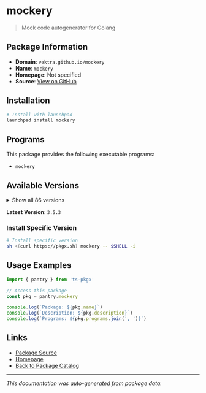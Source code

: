 # mockery

> Mock code autogenerator for Golang

## Package Information

- **Domain**: `vektra.github.io/mockery`
- **Name**: `mockery`
- **Homepage**: Not specified
- **Source**: [View on GitHub](https://github.com/pkgxdev/pantry/tree/main/projects/vektra.github.io/mockery/package.yml)

## Installation

```bash
# Install with launchpad
launchpad install mockery
```

## Programs

This package provides the following executable programs:

- `mockery`

## Available Versions

<details>
<summary>Show all 86 versions</summary>

- `3.5.3`, `3.5.2`, `3.5.1`, `3.5.0`, `3.4.0`
- `3.3.6`, `3.3.4`, `3.3.2`, `3.3.1`, `3.3.0`
- `3.2.5`, `3.2.4`, `3.2.3`, `3.2.2`, `3.2.1`
- `3.2.0`, `3.1.0`, `3.0.2`, `3.0.1`, `3.0.0`
- `2.53.4`, `2.53.3`, `2.53.2`, `2.53.1`, `2.53.0`
- `2.52.4`, `2.52.3`, `2.52.2`, `2.52.1`, `2.52.0`
- `2.51.1`, `2.51.0`, `2.50.4`, `2.50.2`, `2.50.1`
- `2.50.0`, `2.49.2`, `2.49.1`, `2.49.0`, `2.48.0`
- `2.47.0`, `2.46.3`, `2.46.2`, `2.46.1`, `2.46.0`
- `2.45.1`, `2.45.0`, `2.44.2`, `2.44.1`, `2.43.2`
- `2.43.1`, `2.43.0`, `2.42.3`, `2.42.2`, `2.42.1`
- `2.42.0`, `2.41.0`, `2.40.3`, `2.40.2`, `2.40.1`
- `2.40.0`, `2.39.2`, `2.39.1`, `2.39.0`, `2.38.0`
- `2.37.1`, `2.37.0`, `2.36.1`, `2.36.0`, `2.35.4`
- `2.35.3`, `2.35.2`, `2.35.1`, `2.34.2`, `2.34.1`
- `2.34.0`, `2.33.3`, `2.33.2`, `2.33.1`, `2.33.0`
- `2.32.4`, `2.32.3`, `2.32.2`, `2.32.1`, `2.32.0`
- `2.23.4`

</details>

**Latest Version**: `3.5.3`

### Install Specific Version

```bash
# Install specific version
sh <(curl https://pkgx.sh) mockery -- $SHELL -i
```

## Usage Examples

```typescript
import { pantry } from 'ts-pkgx'

// Access this package
const pkg = pantry.mockery

console.log(`Package: ${pkg.name}`)
console.log(`Description: ${pkg.description}`)
console.log(`Programs: ${pkg.programs.join(', ')}`)
```

## Links

- [Package Source](https://github.com/pkgxdev/pantry/tree/main/projects/vektra.github.io/mockery/package.yml)
- [Homepage](#)
- [Back to Package Catalog](../../../package-catalog.md)

---

*This documentation was auto-generated from package data.*
